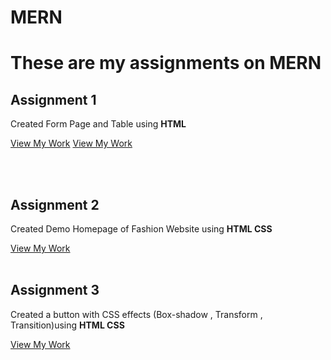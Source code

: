 # MERN
<p><h1>These are my assignments on MERN</h1></p>

<h2>Assignment 1</h2>
<p> Created Form Page and Table using <strong>HTML</strong> </p>
<a href="https://08gunjan.github.io/MERN/Assignment1/BioData.html">View My Work</a>
<a href="https://08gunjan.github.io/MERN/Assignment1/Table.html">View My Work</a>

<br><br>
<h2>Assignment 2</h2>
<p> Created Demo Homepage of Fashion Website using <strong>HTML CSS</strong> </p>
<a href="https://08gunjan.github.io/MERN/Assignment2/">View My Work</a>
<br><br>
<h2>Assignment 3</h2>
<p> Created a button with CSS effects (Box-shadow , Transform , Transition)using <strong>HTML CSS</strong> </p>
<a href="https://08gunjan.github.io/MERN/Assignment3/">View My Work</a>

  
